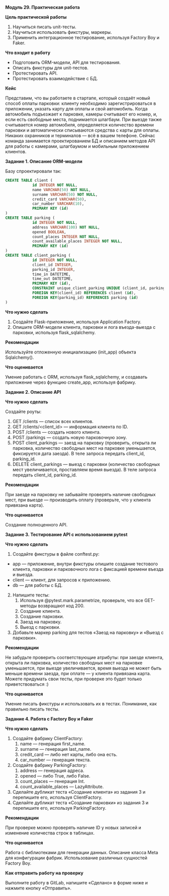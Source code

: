 **Модуль 29. Практическая работа**

**Цель практической работы**

1. Научиться писать unit-тесты.
2. Научиться использовать фикстуры, маркеры. 
3. Применить интеграционное тестирование, используя Factory Boy и Faker.


**Что входит в работу**

- Подготовить ORM-модели, API для тестирования.
- Описать фикстуры для unit-тестов.
- Протестировать API.
- Протестировать взаимодействие с БД.

**Кейс**

Представим, что вы работаете в стартапе, который создаёт новый способ оплаты парковки: клиенту необходимо зарегистрироваться в приложении, указать карту для оплаты и свой автомобиль. Когда автомобиль подъезжает к парковке, камеры считывают его номер, и, если есть свободные места, поднимается шлагбаум. При выезде также считывается номер автомобиля, определяется количество времени парковки и автоматически списываются средства с карты для оплаты. Никаких охранников и терминалов — всё в вашем телефоне.
Сейчас команда занимается проектированием БД и описанием методов API для работы с камерами, шлагбаумом и мобильным приложением клиентов. 


**Задание 1. Описание ORM-модели**

Базу спроектировали так:

```sql
CREATE TABLE client (
            id INTEGER NOT NULL, 
            name VARCHAR(50) NOT NULL, 
            surname VARCHAR(50) NOT NULL, 
            credit_card VARCHAR(50), 
            car_number VARCHAR(10), 
            PRIMARY KEY (id)
)
CREATE TABLE parking (
            id INTEGER NOT NULL, 
            address VARCHAR(100) NOT NULL, 
            opened BOOLEAN, 
            count_places INTEGER NOT NULL, 
            count_available_places INTEGER NOT NULL, 
            PRIMARY KEY (id)
)
CREATE TABLE client_parking (
            id INTEGER NOT NULL, 
            client_id INTEGER, 
            parking_id INTEGER, 
            time_in DATETIME, 
            time_out DATETIME, 
            PRIMARY KEY (id), 
            CONSTRAINT unique_client_parking UNIQUE (client_id, parking_id), 
            FOREIGN KEY(client_id) REFERENCES client (id), 
            FOREIGN KEY(parking_id) REFERENCES parking (id)
)
```
**Что нужно сделать**

1. Создайте Flask-приложение, используя Application Factory.
2. Опишите ORM-модели клиента, парковки и лога въезда-выезда с парковки, 
   используя flask_sqlalchemy.

**Рекомендации**

Используйте отложенную инициализацию (init_app) объекта Sqlalchemy().

**Что оценивается**

Умение работать с ORM, используя flask_sqlalchemy, и создавать приложение через функцию create_app, используя фабрику. 

**Задание 2. Описание API**

**Что нужно сделать**

Создайте роуты:
1. GET /clients — список всех клиентов.
2. GET /clients/<client_id> — информация клиента по ID.
3. POST /clients — создать нового клиента.
4. POST /parkings — создать новую парковочную зону.
5. POST client_parkings — заезд на парковку (проверить, открыта ли парковка, 
   количество свободных мест на парковке уменьшается, фиксируется дата заезда). В теле запроса передать client_id, parking_id.
6. DELETE client_parkings — выезд с парковки (количество свободных мест 
   увеличивается, проставляем время выезда). В теле запроса передать client_id, parking_id. 

**Рекомендации**

При заезде на парковку не забывайте проверять наличие свободных мест, при выезде — производить оплату (проверьте, что у клиента привязана карта).

**Что оценивается**

Создание полноценного API.

**Задание 3. Тестирование API с использованием pytest**

**Что нужно сделать**

1. Создайте фикстуры в файле conftest.py:
- app — приложение, внутри фикстуры опишите создание тестового клиента, 
   парковки и парковочного лога с фиксацией времени въезда и выезда.
- client — клиент, для запросов к приложению.
- db — для работы с БД. 
2. Напишите тесты:
   1. Используя @pytest.mark.parametrize, проверьте, что все GET-методы 
   возвращают код 200. 
   2. Создание клиента. 
   3. Создание парковки. 
   4. Заезд на парковку. 
   5. Выезд с парковки.
3. Добавьте маркер parking для тестов «Заезд на парковку» и «Выезд с парковки».

**Рекомендации**

Не забудьте проверить соответствующие атрибуты: при заезде клиента, открыта ли парковка, количество свободных мест на парковке уменьшается, при выезде увеличивается, время выезда не может быть меньше времени заезда, при оплате — у клиента привязана карта.
Можете придумать свои тесты, при проверке это будет только приветствоваться :)

**Что оценивается**

Умение писать фикстуры и использовать их в тестах. Понимание, как правильно писать тесты.

**Задание 4. Работа с Factory Boy и Faker**

**Что нужно сделать**
1. Создайте фабрику ClientFactory:
   1. name — генерация first_name. 
   2. surname — генерация last_name. 
   3. credit_card — либо нет карты, либо она есть. 
   4. car_number — генерация текста. 
2. Создайте фабрику ParkingFactory:
   1. address — генерация адреса. 
   2. opened — либо True, либо False. 
   3. count_places — генерация Int. 
   4. count_available_places — LazyAttribute.
3. Сделайте дубликат теста «Создание клиента» из задания 3 и перепишите его, 
      используя ClientFactory.
4. Сделайте дубликат теста «Создание парковки» из задания 3 и перепишите его, 
   используя ParkingFactory.

**Рекомендации**

При проверке можно проверять наличие ID у новых записей и изменение количества строк в таблицах.

**Что оценивается**

Работа с библиотеками для генерации данных.
Описание класса Meta для конфигурации фабрик.
Использование различных сущностей Factory Boy.

**Как отправить работу на проверку**

Выполните работу в GitLab, напишите «Сделано» в форме ниже и нажмите кнопку «Отправить».